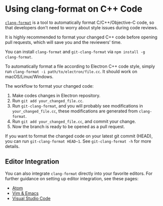 # Using clang-format on C++ Code

[`clang-format`](http://clang.llvm.org/docs/ClangFormat.html) is a tool to
automatically format C/C++/Objective-C code, so that developers don't need to
worry about style issues during code reviews.

It is highly recommended to format your changed C++ code before opening pull
requests, which will save you and the reviewers' time.

You can install `clang-format` and `git-clang-format` via
`npm install -g clang-format`.

To automatically format a file according to Electron C++ code style, simply run
`clang-format -i path/to/electron/file.cc`. It should work on macOS/Linux/Windows.

The workflow to format your changed code:

1. Make codes changes in Electron repository.
2. Run `git add your_changed_file.cc`.
3. Run `git-clang-format`, and you will probably see modifications in
   `your_changed_file.cc`, these modifications are generated from `clang-format`.
4. Run `git add your_changed_file.cc`, and commit your change.
5. Now the branch is ready to be opened as a pull request.

If you want to format the changed code on your latest git commit (HEAD), you can
run `git-clang-format HEAD~1`. See `git-clang-format -h` for more details.

## Editor Integration

You can also integrate `clang-format` directly into your favorite editors.
For further guidance on setting up editor integration, see these pages:

- [Atom](https://atom.io/packages/clang-format)
- [Vim & Emacs](http://clang.llvm.org/docs/ClangFormat.html#vim-integration)
- [Visual Studio Code](https://marketplace.visualstudio.com/items?itemName=xaver.clang-format)
